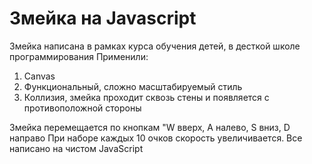 # Змейка на Javascript

Змейка написана в рамках курса обучения детей, в десткой школе программирования
Применили:
1. Canvas
2. Функциональный, сложно масштабируемый стиль
3. Коллизия, змейка проходит сквозь стены и появляется с противоположной стороны

Змейка перемещается по кнопкам "W вверх, A налево, S вниз, D направо
При наборе каждых 10 очков скорость увеличивается. Все написано на чистом JavaScript
